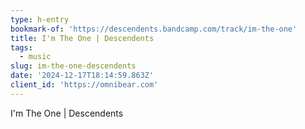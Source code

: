 ```yaml
---
type: h-entry
bookmark-of: 'https://descendents.bandcamp.com/track/im-the-one'
title: I'm The One | Descendents
tags:
  - music
slug: im-the-one-descendents
date: '2024-12-17T18:14:59.863Z'
client_id: 'https://omnibear.com'
---
```

I'm The One | Descendents
